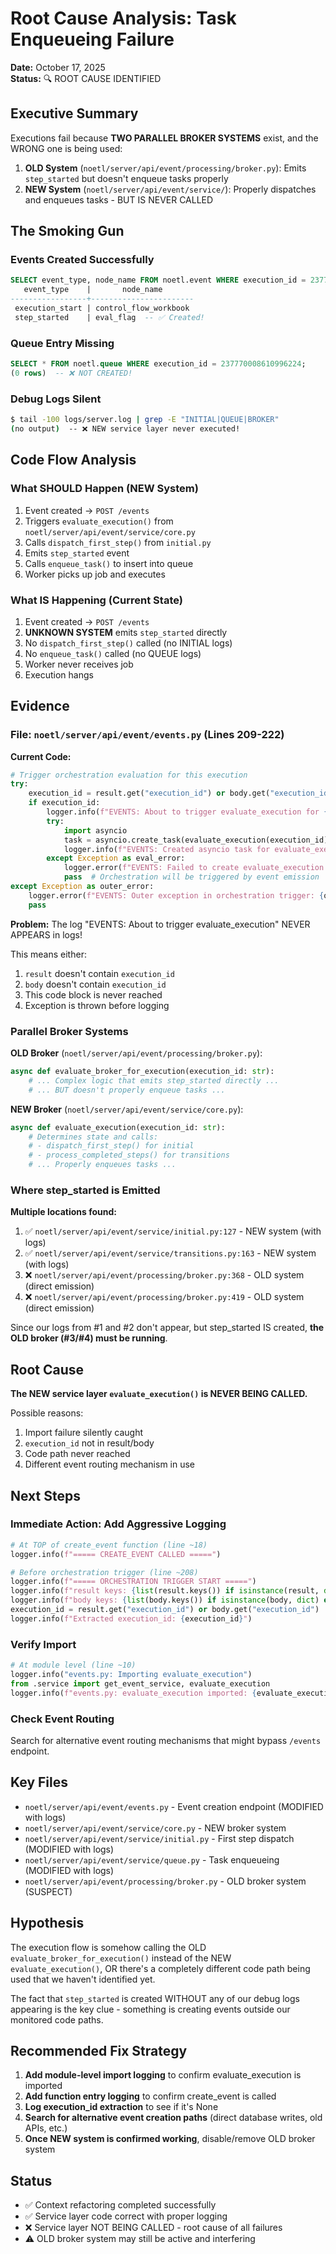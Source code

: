# Root Cause Analysis: Task Enqueueing Failure

**Date:** October 17, 2025  
**Status:** 🔍 ROOT CAUSE IDENTIFIED

## Executive Summary

Executions fail because **TWO PARALLEL BROKER SYSTEMS** exist, and the WRONG one is being used:

1. **OLD System** (`noetl/server/api/event/processing/broker.py`): Emits `step_started` but doesn't enqueue tasks properly
2. **NEW System** (`noetl/server/api/event/service/`): Properly dispatches and enqueues tasks - BUT IS NEVER CALLED

## The Smoking Gun

### Events Created Successfully
```sql
SELECT event_type, node_name FROM noetl.event WHERE execution_id = 237770008610996224;
   event_type    |       node_name       
-----------------+-----------------------
 execution_start | control_flow_workbook
 step_started    | eval_flag  -- ✅ Created!
```

### Queue Entry Missing
```sql
SELECT * FROM noetl.queue WHERE execution_id = 237770008610996224;
(0 rows)  -- ❌ NOT CREATED!
```

### Debug Logs Silent
```bash
$ tail -100 logs/server.log | grep -E "INITIAL|QUEUE|BROKER"
(no output)  -- ❌ NEW service layer never executed!
```

## Code Flow Analysis

### What SHOULD Happen (NEW System)
1. Event created → `POST /events`
2. Triggers `evaluate_execution()` from `noetl/server/api/event/service/core.py`
3. Calls `dispatch_first_step()` from `initial.py`
4. Emits `step_started` event
5. Calls `enqueue_task()` to insert into queue
6. Worker picks up job and executes

### What IS Happening (Current State)
1. Event created → `POST /events`
2. **UNKNOWN SYSTEM** emits `step_started` directly
3. No `dispatch_first_step()` called (no INITIAL logs)
4. No `enqueue_task()` called (no QUEUE logs)
5. Worker never receives job
6. Execution hangs

## Evidence

### File: `noetl/server/api/event/events.py` (Lines 209-222)

**Current Code:**
```python
# Trigger orchestration evaluation for this execution
try:
    execution_id = result.get("execution_id") or body.get("execution_id")
    if execution_id:
        logger.info(f"EVENTS: About to trigger evaluate_execution for {execution_id}")
        try:
            import asyncio
            task = asyncio.create_task(evaluate_execution(execution_id))
            logger.info(f"EVENTS: Created asyncio task for evaluate_execution: {task}")
        except Exception as eval_error:
            logger.error(f"EVENTS: Failed to create evaluate_execution task: {eval_error}", exc_info=True)
            pass  # Orchestration will be triggered by event emission
except Exception as outer_error:
    logger.error(f"EVENTS: Outer exception in orchestration trigger: {outer_error}", exc_info=True)
    pass
```

**Problem:** The log "EVENTS: About to trigger evaluate_execution" NEVER APPEARS in logs!

This means either:
1. `result` doesn't contain `execution_id`
2. `body` doesn't contain `execution_id`  
3. This code block is never reached
4. Exception is thrown before logging

### Parallel Broker Systems

**OLD Broker** (`noetl/server/api/event/processing/broker.py`):
```python
async def evaluate_broker_for_execution(execution_id: str):
    # ... Complex logic that emits step_started directly ...
    # ... BUT doesn't properly enqueue tasks ...
```

**NEW Broker** (`noetl/server/api/event/service/core.py`):
```python
async def evaluate_execution(execution_id: str):
    # Determines state and calls:
    # - dispatch_first_step() for initial
    # - process_completed_steps() for transitions
    # ... Properly enqueues tasks ...
```

### Where step_started is Emitted

**Multiple locations found:**
1. ✅ `noetl/server/api/event/service/initial.py:127` - NEW system (with logs)
2. ✅ `noetl/server/api/event/service/transitions.py:163` - NEW system (with logs)
3. ❌ `noetl/server/api/event/processing/broker.py:368` - OLD system (direct emission)
4. ❌ `noetl/server/api/event/processing/broker.py:419` - OLD system (direct emission)

Since our logs from #1 and #2 don't appear, but step_started IS created, **the OLD broker (#3/#4) must be running**.

## Root Cause

**The NEW service layer `evaluate_execution()` is NEVER BEING CALLED.**

Possible reasons:
1. Import failure silently caught
2. `execution_id` not in result/body
3. Code path never reached
4. Different event routing mechanism in use

## Next Steps

### Immediate Action: Add Aggressive Logging

```python
# At TOP of create_event function (line ~18)
logger.info(f"===== CREATE_EVENT CALLED =====")

# Before orchestration trigger (line ~208)
logger.info(f"===== ORCHESTRATION TRIGGER START =====")
logger.info(f"result keys: {list(result.keys()) if isinstance(result, dict) else 'NOT A DICT'}")
logger.info(f"body keys: {list(body.keys()) if isinstance(body, dict) else 'NOT A DICT'}")
execution_id = result.get("execution_id") or body.get("execution_id")
logger.info(f"Extracted execution_id: {execution_id}")
```

### Verify Import

```python
# At module level (line ~10)
logger.info("events.py: Importing evaluate_execution")
from .service import get_event_service, evaluate_execution
logger.info(f"events.py: evaluate_execution imported: {evaluate_execution}")
```

### Check Event Routing

Search for alternative event routing mechanisms that might bypass `/events` endpoint.

## Key Files

- `noetl/server/api/event/events.py` - Event creation endpoint (MODIFIED with logs)
- `noetl/server/api/event/service/core.py` - NEW broker system
- `noetl/server/api/event/service/initial.py` - First step dispatch (MODIFIED with logs)
- `noetl/server/api/event/service/queue.py` - Task enqueueing (MODIFIED with logs)
- `noetl/server/api/event/processing/broker.py` - OLD broker system (SUSPECT)

## Hypothesis

The execution flow is somehow calling the OLD `evaluate_broker_for_execution()` instead of the NEW `evaluate_execution()`, OR there's a completely different code path being used that we haven't identified yet.

The fact that `step_started` is created WITHOUT any of our debug logs appearing is the key clue - something is creating events outside our monitored code paths.

## Recommended Fix Strategy

1. **Add module-level import logging** to confirm evaluate_execution is imported
2. **Add function entry logging** to confirm create_event is called
3. **Log execution_id extraction** to see if it's None
4. **Search for alternative event creation paths** (direct database writes, old APIs, etc.)
5. **Once NEW system is confirmed working**, disable/remove OLD broker system

## Status

- ✅ Context refactoring completed successfully
- ✅ Service layer code correct with proper logging
- ❌ Service layer NOT BEING CALLED - root cause of all failures
- ⚠️ OLD broker system may still be active and interfering
